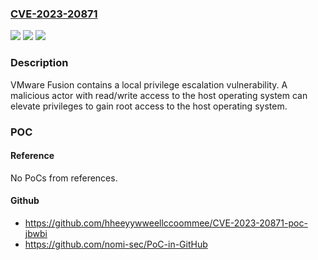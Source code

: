 ### [CVE-2023-20871](https://cve.mitre.org/cgi-bin/cvename.cgi?name=CVE-2023-20871)
![](https://img.shields.io/static/v1?label=Product&message=VMware%20Fusion&color=blue)
![](https://img.shields.io/static/v1?label=Version&message=VMware%20Fusion%20(13.x)%20&color=brightgreen)
![](https://img.shields.io/static/v1?label=Vulnerability&message=VMware%20Fusion%20Raw%20Disk%20local%20privilege%20escalation%20vulnerability&color=brightgreen)

### Description

VMware Fusion contains a local privilege escalation vulnerability. A malicious actor with read/write access to the host operating system can elevate privileges to gain root access to the host operating system.

### POC

#### Reference
No PoCs from references.

#### Github
- https://github.com/hheeyywweellccoommee/CVE-2023-20871-poc-jbwbi
- https://github.com/nomi-sec/PoC-in-GitHub

